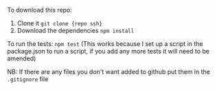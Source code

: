 To download this repo:
1. Clone it `git clone {repo ssh}`
2. Download the dependencies `npm install`

To run the tests:
`npm test` 
(This works because I set up a script in the package.json to run a script, if you add any more tests it will need to be amended)

NB:
If there are any files you don't want added to github put them in the `.gitignore` file
